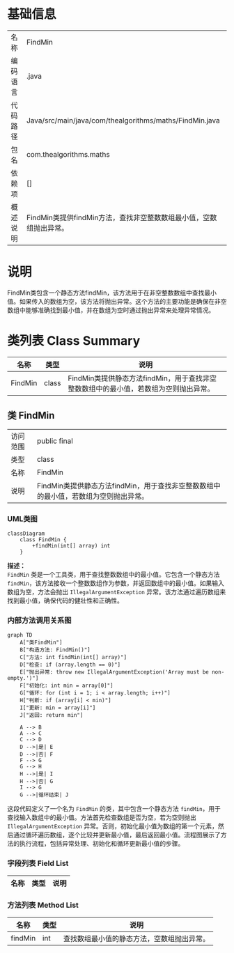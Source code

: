 # 基础信息

|      |      |
|------|------|
| 名称 | FindMin |
| 编码语言 | .java |
| 代码路径 | Java/src/main/java/com/thealgorithms/maths/FindMin.java |
| 包名 | com.thealgorithms.maths |
| 依赖项 | [] |
| 概述说明 | FindMin类提供findMin方法，查找非空整数数组最小值，空数组抛出异常。 |

# 说明

FindMin类包含一个静态方法findMin，该方法用于在非空整数数组中查找最小值。如果传入的数组为空，该方法将抛出异常。这个方法的主要功能是确保在非空数组中能够准确找到最小值，并在数组为空时通过抛出异常来处理异常情况。

# 类列表 Class Summary

| 名称   | 类型  | 说明 |
|-------|------|-------------|
| FindMin | class | FindMin类提供静态方法findMin，用于查找非空整数数组中的最小值，若数组为空则抛出异常。 |



## 类 FindMin

|      |      |
|------|------|
| 访问范围 | public final |
| 类型 | class |
| 名称 | FindMin |
| 说明 | FindMin类提供静态方法findMin，用于查找非空整数数组中的最小值，若数组为空则抛出异常。 |


### UML类图

```mermaid
classDiagram
    class FindMin {
        +findMin(int[] array) int
    }
```

**描述：**  
`FindMin` 类是一个工具类，用于查找整数数组中的最小值。它包含一个静态方法 `findMin`，该方法接收一个整数数组作为参数，并返回数组中的最小值。如果输入数组为空，方法会抛出 `IllegalArgumentException` 异常。该方法通过遍历数组来找到最小值，确保代码的健壮性和正确性。


### 内部方法调用关系图

```mermaid
graph TD
    A["类FindMin"]
    B["构造方法: FindMin()"]
    C["方法: int findMin(int[] array)"]
    D["检查: if (array.length == 0)"]
    E["抛出异常: throw new IllegalArgumentException('Array must be non-empty.')"]
    F["初始化: int min = array[0]"]
    G["循环: for (int i = 1; i < array.length; i++)"]
    H["判断: if (array[i] < min)"]
    I["更新: min = array[i]"]
    J["返回: return min"]

    A --> B
    A --> C
    C --> D
    D -->|是| E
    D -->|否| F
    F --> G
    G --> H
    H -->|是| I
    H -->|否| G
    I --> G
    G -->|循环结束| J
```

这段代码定义了一个名为 `FindMin` 的类，其中包含一个静态方法 `findMin`，用于查找输入数组中的最小值。方法首先检查数组是否为空，若为空则抛出 `IllegalArgumentException` 异常。否则，初始化最小值为数组的第一个元素，然后通过循环遍历数组，逐个比较并更新最小值，最后返回最小值。流程图展示了方法的执行流程，包括异常处理、初始化和循环更新最小值的步骤。

### 字段列表 Field List

| 名称  | 类型  | 说明 |
|-------|-------|------|

### 方法列表 Method List

| 名称  | 类型  | 说明 |
|-------|-------|------|
| findMin | int | 查找数组最小值的静态方法，空数组抛出异常。 |




